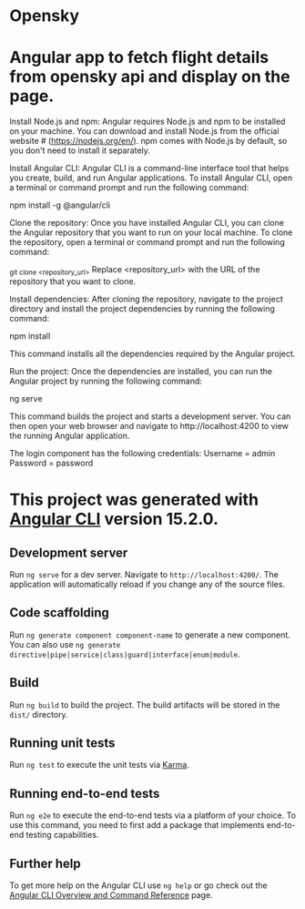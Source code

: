# Opensky

# Angular app to fetch flight details from opensky api and display on the page. 


Install Node.js and npm: Angular requires Node.js and npm to be installed on your machine. 
You can download and install Node.js from the official website # (https://nodejs.org/en/). npm comes with Node.js by default, 
so you don't need to install it separately.

Install Angular CLI: Angular CLI is a command-line interface tool that helps you create, build, and run Angular applications. 
To install Angular CLI, open a terminal or command prompt and run the following command:

npm install -g @angular/cli

Clone the repository: Once you have installed Angular CLI, 
you can clone the Angular repository that you want to run on your local machine. 
To clone the repository, open a terminal or command prompt and run the following command:

<sub>git clone <repository_url></sub>
Replace <repository_url> with the URL of the repository that you want to clone.

Install dependencies: After cloning the repository, 
navigate to the project directory and install the project dependencies by running the following command:

npm install

This command installs all the dependencies required by the Angular project.

Run the project: Once the dependencies are installed, you can run the Angular project by running the following command:

ng serve


This command builds the project and starts a development server. 
You can then open your web browser and navigate to http://localhost:4200 to view the running Angular application.


The login component has the following credentials: 
Username = admin
Password = password




# This project was generated with [Angular CLI](https://github.com/angular/angular-cli) version 15.2.0.

## Development server

Run `ng serve` for a dev server. Navigate to `http://localhost:4200/`. The application will automatically reload if you change any of the source files.

## Code scaffolding

Run `ng generate component component-name` to generate a new component. You can also use `ng generate directive|pipe|service|class|guard|interface|enum|module`.

## Build

Run `ng build` to build the project. The build artifacts will be stored in the `dist/` directory.

## Running unit tests

Run `ng test` to execute the unit tests via [Karma](https://karma-runner.github.io).

## Running end-to-end tests

Run `ng e2e` to execute the end-to-end tests via a platform of your choice. To use this command, you need to first add a package that implements end-to-end testing capabilities.

## Further help

To get more help on the Angular CLI use `ng help` or go check out the [Angular CLI Overview and Command Reference](https://angular.io/cli) page.
